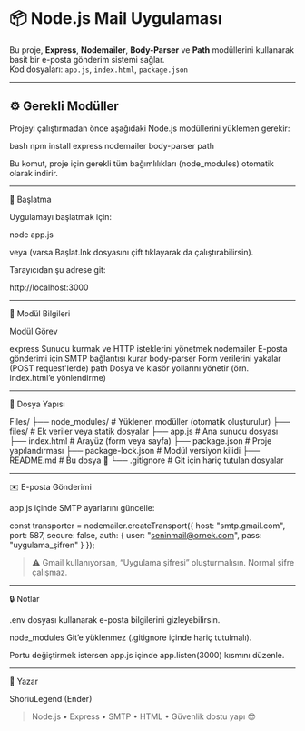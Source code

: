# 📦 Node.js Mail Uygulaması

Bu proje, **Express**, **Nodemailer**, **Body-Parser** ve **Path** modüllerini kullanarak basit bir e-posta gönderim sistemi sağlar.  
Kod dosyaları: `app.js`, `index.html`, `package.json`

---

## ⚙️ Gerekli Modüller

Projeyi çalıştırmadan önce aşağıdaki Node.js modüllerini yüklemen gerekir:

bash
npm install express nodemailer body-parser path

Bu komut, proje için gerekli tüm bağımlılıkları (node_modules) otomatik olarak indirir.


---

🚀 Başlatma

Uygulamayı başlatmak için:

node app.js

veya (varsa Başlat.lnk dosyasını çift tıklayarak da çalıştırabilirsin).

Tarayıcıdan şu adrese git:

http://localhost:3000


---

🧩 Modül Bilgileri

Modül	Görev

express	Sunucu kurmak ve HTTP isteklerini yönetmek
nodemailer	E-posta gönderimi için SMTP bağlantısı kurar
body-parser	Form verilerini yakalar (POST request'lerde)
path	Dosya ve klasör yollarını yönetir (örn. index.html’e yönlendirme)



---

📁 Dosya Yapısı

Files/
├── node_modules/       # Yüklenen modüller (otomatik oluşturulur)
├── files/              # Ek veriler veya statik dosyalar
├── app.js              # Ana sunucu dosyası
├── index.html          # Arayüz (form veya sayfa)
├── package.json        # Proje yapılandırması
├── package-lock.json   # Modül versiyon kilidi
├── README.md           # Bu dosya 🙂
└── .gitignore          # Git için hariç tutulan dosyalar


---

✉️ E-posta Gönderimi

app.js içinde SMTP ayarlarını güncelle:

const transporter = nodemailer.createTransport({
  host: "smtp.gmail.com",
  port: 587,
  secure: false,
  auth: {
    user: "seninmail@ornek.com",
    pass: "uygulama_şifren"
  }
});

> ⚠️ Gmail kullanıyorsan, “Uygulama şifresi” oluşturmalısın. Normal şifre çalışmaz.




---

🔒 Notlar

.env dosyası kullanarak e-posta bilgilerini gizleyebilirsin.

node_modules Git’e yüklenmez (.gitignore içinde hariç tutulmalı).

Portu değiştirmek istersen app.js içinde app.listen(3000) kısmını düzenle.



---

👤 Yazar

ShoriuLegend (Ender)

> Node.js • Express • SMTP • HTML • Güvenlik dostu yapı 😎
